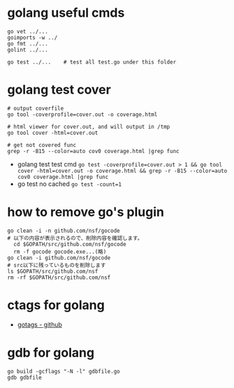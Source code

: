 # golang useful cmds
```
go vet ../...
goimports -w ../
go fmt ../...
golint ../...

go test ../...    # test all test.go under this folder
```


# golang test cover
```
# output coverfile
go tool -coverprofile=cover.out -o coverage.html

# html viewer for cover.out, and will output in /tmp
go tool cover -html=cover.out 

# get not covered func
grep -r -B15 --color=auto cov0 coverage.html |grep func 
```
- golang test test cmd
`go test -coverprofile=cover.out > 1 && go tool cover -html=cover.out -o coverage.html && grep -r -B15 --color=auto cov0 coverage.html |grep func`
- go test no cached
`go test -count=1`

# how to remove go's plugin 
```
go clean -i -n github.com/nsf/gocode
# 以下の内容が表示されるので、削除内容を確認します。
  cd $GOPATH/src/github.com/nsf/gocode
  rm -f gocode gocode.exe...(略)
go clean -i github.com/nsf/gocode
# src以下に残っているものを削除します
ls $GOPATH/src/github.com/nsf
rm -rf $GOPATH/src/github.com/nsf 
```

# ctags for golang
- [gotags - github](https://github.com/jstemmer/gotags)	
   
# gdb for golang
```
go build -gcflags "-N -l" gdbfile.go
gdb gdbfile
```
